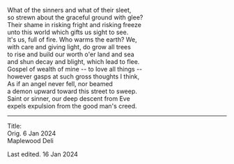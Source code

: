 What of the sinners and what of their sleet,\
so strewn about the graceful ground with glee?\
Their shame in risking fright and risking freeze\
unto this world which gifts us sight to see.\
It's us, full of fire. Who warms the earth? We,\
with care and giving light, do grow all trees\
to rise and build our worth o'er land and sea\
and shun decay and blight, which lead to flee.\
Gospel of wealth of mine -- to love all things --\
however gasps at such gross thoughts I think,\
As if an angel never fell, nor beamed\
a demon upward toward this street to sweep.\
Saint or sinner, our deep descent from Eve\
expels expulsion from the good man's creed.

-----

Title:\
Orig. 6 Jan 2024\
Maplewood Deli

Last edited. 16 Jan 2024